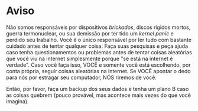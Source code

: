 # Aviso

Não somos responsáveis por dispositivos *brickados*, discos rígidos mortos, guerra termonuclear, ou sua demissão por ter tido um *kernel panic* e perdido seu trabalho. Você é o único responsável por ler tudo com bastante cuidado antes de tentar qualquer coisa. Faça suas pesquisas e peça ajuda caso tenha questionamentos ou problemas antes de tentar coisas aleatórias que você viu na internet simplesmente porque "se está na internet é verdade". Caso você faça isso, VOCÊ e somente você está escolhendo, por conta própria, seguir coisas aleatórias na internet. Se VOCÊ apontar o dedo para nós por estragar seu computador, NÓS riremos de você.

Então, por favor, faça um backup dos seus dados e tenha um plano B caso as coisas quebrem (pouco provável, mas acontece mais vezes do que você imagina).